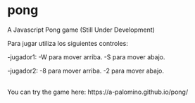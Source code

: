 # pong
A Javascript Pong game (Still Under Development)

Para jugar utiliza los siguientes controles:

-jugador1: -W para mover arriba.
           -S para mover abajo.

-jugador2: -8 para mover arriba.
           -2 para mover abajo.
           
           
<br>
You can try the game here: https://a-palomino.github.io/pong/
